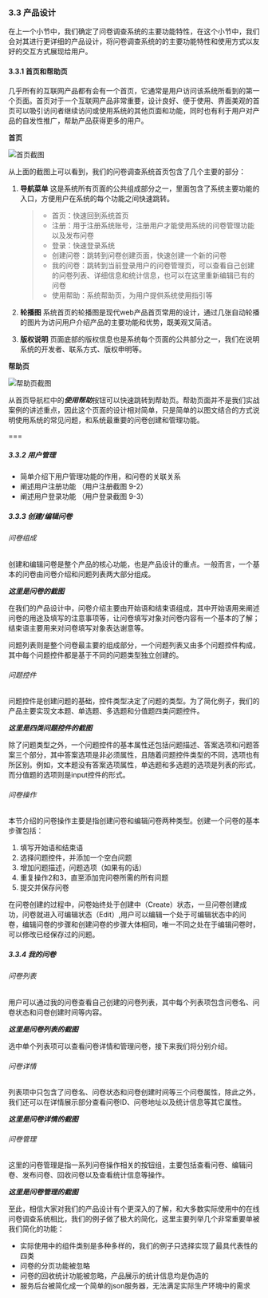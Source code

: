 ### 3.3 产品设计
在上一个小节中，我们确定了问卷调查系统的主要功能特性，在这个小节中，我们会对其进行更详细的产品设计，将问卷调查系统的的主要功能特性和使用方式以友好的交互方式展现给用户。

#### 3.3.1 首页和帮助页
几乎所有的互联网产品都有会有一个首页，它通常是用户访问该系统所看到的第一个页面。首页对于一个互联网产品非常重要，设计良好、便于使用、界面美观的首页可以吸引访问者继续访问或使用系统的其他页面和功能，同时也有利于用户对产品的自发性推广，帮助产品获得更多的用户。

**首页**

![首页截图][1]

从上面的截图上可以看到，我们的问卷调查系统首页包含了几个主要的部分：

 1. **导航菜单** 这是系统所有页面的公共组成部分之一，里面包含了系统主要功能的入口，方便用户在系统的每个功能之间快速跳转。

    > - 首页：快速回到系统首页
    > - 注册：用于注册系统账号，注册用户才能使用系统的问卷管理功能以及发布问卷
    > - 登录：快速登录系统
    > - 创建问卷：跳转到问卷创建页面，快速创建一个新的问卷
    > - 我的问卷：跳转到当前登录用户的问卷管理页，可以查看自己创建的问卷列表、详细信息和统计信息，也可以在这里重新编辑已有的问卷
    > - 使用帮助：系统帮助页，为用户提供系统使用指引等

 2. **轮播图** 系统首页的轮播图是现代web产品首页常用的设计，通过几张自动轮播的图片为访问用户介绍产品的主要功能和优势，既美观又简洁。
 3. **版权说明** 页面底部的版权信息也是系统每个页面的公共部分之一，我们在说明系统的开发者、联系方式、版权申明等。

**帮助页**

![帮助页截图][2]

 从首页导航栏中的***使用帮助***按钮可以快速跳转到帮助页。帮助页面并不是我们实战案例的讲述重点，因此这个页面的设计相对简单，只是简单的以图文结合的方式说明使用系统的常见问题，和系统最重要的问卷创建和管理功能。


  [1]: https://raw.githubusercontent.com/gf-rd/gf-angular2-book/master/_images/chapters3/chart_3.3.1.png
  [2]: https://raw.githubusercontent.com/gf-rd/gf-angular2-book/master/_images/chapters3/chart_3.3.2.png

===

##### 3.3.2 用户管理

- 简单介绍下用户管理功能的作用，和问卷的关联关系
- 阐述用户注册功能 （用户注册截图 9-2）
- 阐述用户登录功能 （用户登录截图 9-3）

##### 3.3.3 创建/编辑问卷

###### 问卷组成

创建和编辑问卷是整个产品的核心功能，也是产品设计的重点。一般而言，一个基本的问卷由问卷介绍和问题列表两大部分组成。

*********这里是问卷的截图*********

在我们的产品设计中，问卷介绍主要由开始语和结束语组成，其中开始语用来阐述问卷的用途及填写的注意事项等，让问卷填写对象对问卷内容有一个基本的了解；结束语主要用来对问卷填写对象表达谢意等。

问题列表则是整个问卷最主要的组成部分，一个问题列表又由多个问题控件构成，其中每个问题控件都是基于不同的问题类型独立创建的。

###### 问题控件

问题控件是创建问题的基础，控件类型决定了问题的类型。为了简化例子，我们的产品主要实现文本题、单选题、多选题和分值题四类问题控件。

*********这里是四类问题控件的截图*********

除了问题类型之外，一个问题控件的基本属性还包括问题描述、答案选项和问题答案三个部分，其中答案选项是非必须属性，且随着问题控件类型的不同，选项也有所区别。例如，文本题没有答案选项属性，单选题和多选题的选项是列表的形式，而分值题的选项则是input控件的形式。

###### 问卷操作

本节介绍的问卷操作主要是指创建问卷和编辑问卷两种类型。创建一个问卷的基本步骤包括：

1. 填写开始语和结束语
2. 选择问题控件，并添加一个空白问题
3. 增加问题描述，问题选项（如果有的话）
4. 重复操作2和3，直至添加完问卷所需的所有问题
5. 提交并保存问卷

在问卷创建的过程中，问卷始终处于创建中（Create）状态，一旦问卷创建成功，问卷就进入可编辑状态（Edit）,用户可以编辑一个处于可编辑状态中的问卷，编辑问卷的步骤和创建问卷的步骤大体相同，唯一不同之处在于编辑问卷时，可以修改已经保存过的问题。

##### 3.3.4 我的问卷

###### 问卷列表

用户可以通过我的问卷查看自己创建的问卷列表，其中每个列表项包含问卷名、问卷状态和问卷创建时间等内容。

*********这里是问卷列表的截图*********

选中单个列表项可以查看问卷详情和管理问卷，接下来我们将分别介绍。

###### 问卷详情

列表项中只包含了问卷名、问卷状态和问卷创建时间等三个问卷属性，除此之外，我们还可以在详情展示部分查看问卷ID、问卷地址以及统计信息等其它属性。

*********这里是问卷详情的截图*********

###### 问卷管理

这里的问卷管理是指一系列问卷操作相关的按钮组，主要包括查看问卷、编辑问卷、发布问卷、回收问卷以及查看统计信息等操作。

*********这里是问卷管理的截图*********

至此，相信大家对我们的产品设计有个更深入的了解，和大多数实际使用中的在线问卷调查系统相比，我们的例子做了极大的简化，这里主要列举几个非常重要单被我们简化的功能：

- 实际使用中的组件类别是多种多样的，我们的例子只选择实现了最具代表性的四类
- 问卷的分页功能被忽略
- 问卷的回收统计功能被忽略，产品展示的统计信息均是伪造的
- 服务后台被简化成一个简单的json服务器，无法满足实际生产环境中的需求
